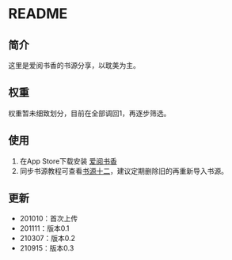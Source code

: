 # README

## 简介

这里是爱阅书香的书源分享，以耽美为主。

## 权重

权重暂未细致划分，目前在全部调回1，再逐步筛选。

## 使用

1. 在App Store下载安装 [爱阅书香](https://apps.apple.com/cn/app/%E7%88%B1%E9%98%85%E4%B9%A6%E9%A6%99/id1137819437)
2. 同步书源教程可查看[书源十二](https://mp.weixin.qq.com/s/s0KOro0dIwU9JtR6ncA6Sw)，建议定期删除旧的再重新导入书源。

## 更新

- 201010：首次上传
- 201111：版本0.1
- 210307：版本0.2
- 210915：版本0.3
